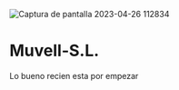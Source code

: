![Captura de pantalla 2023-04-26 112834](https://user-images.githubusercontent.com/112036006/234608379-43d5ee0d-deba-4454-aedf-13ef20cca686.jpg)
# Muvell-S.L.
Lo bueno recien esta por empezar 
